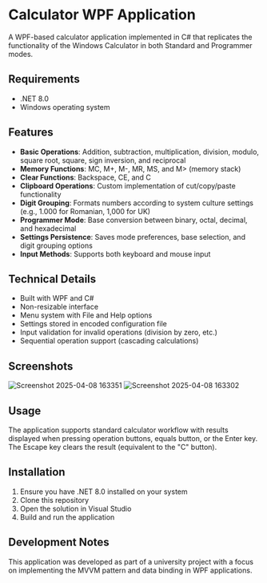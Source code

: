 # Calculator WPF Application

A WPF-based calculator application implemented in C# that replicates the functionality of the Windows Calculator in both Standard and Programmer modes.

## Requirements
- .NET 8.0
- Windows operating system

## Features

- **Basic Operations**: Addition, subtraction, multiplication, division, modulo, square root, square, sign inversion, and reciprocal
- **Memory Functions**: MC, M+, M-, MR, MS, and M> (memory stack)
- **Clear Functions**: Backspace, CE, and C
- **Clipboard Operations**: Custom implementation of cut/copy/paste functionality
- **Digit Grouping**: Formats numbers according to system culture settings (e.g., 1.000 for Romanian, 1,000 for UK)
- **Programmer Mode**: Base conversion between binary, octal, decimal, and hexadecimal
- **Settings Persistence**: Saves mode preferences, base selection, and digit grouping options
- **Input Methods**: Supports both keyboard and mouse input

## Technical Details

- Built with WPF and C#
- Non-resizable interface
- Menu system with File and Help options
- Settings stored in encoded configuration file
- Input validation for invalid operations (division by zero, etc.)
- Sequential operation support (cascading calculations)

## Screenshots

![Screenshot 2025-04-08 163351](https://github.com/user-attachments/assets/271b65ec-05a0-4ab0-8ed5-ad38d21235d0)
![Screenshot 2025-04-08 163302](https://github.com/user-attachments/assets/acfaec65-7184-4639-a515-d736b738212f)

## Usage

The application supports standard calculator workflow with results displayed when pressing operation buttons, equals button, or the Enter key. The Escape key clears the result (equivalent to the "C" button).

## Installation
1. Ensure you have .NET 8.0 installed on your system
2. Clone this repository
3. Open the solution in Visual Studio
4. Build and run the application

## Development Notes
This application was developed as part of a university project with a focus on implementing the MVVM pattern and data binding in WPF applications.
